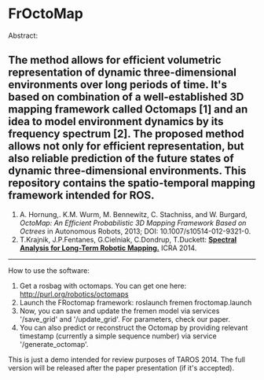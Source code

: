 FrOctoMap
======

Abstract:

The method allows for efficient volumetric representation of dynamic three-dimensional environments over long periods of time.
It's based on combination of a well-established 3D mapping framework called Octomaps [1] and an idea to model environment dynamics by its frequency spectrum [2].
The proposed method allows not only for efficient representation, but also reliable prediction of the future states of dynamic three-dimensional environments.
This repository contains the spatio-temporal mapping framework intended for ROS.
----------------------------------------------
1. A. Hornung,. K.M. Wurm, M. Bennewitz, C. Stachniss, and W. Burgard, *OctoMap: An Efficient Probabilistic 3D Mapping Framework Based on Octrees* in Autonomous Robots, 2013; DOI: 10.1007/s10514-012-9321-0.
2. T.Krajnik, J.P.Fentanes, G.Cielniak, C.Dondrup, T.Duckett: <b>[Spectral Analysis for Long-Term Robotic Mapping.](http://labe.felk.cvut.cz/~tkrajnik/papers/fremen_2014_ICRA.pdf)</b> ICRA 2014.
-----------------------------------------------

How to use the software:

1.  Get a rosbag with octomaps. You can get one here: http://purl.org/robotics/octomaps
2.  Launch the FRoctomap framework: roslaunch fremen froctomap.launch 
3.  Now, you can save and update the fremen model via services '/save_grid' and  '/update_grid'. For parameters, check our paper.
4.  You can also predict or reconstruct the Octomap by providing relevant timestamp (currently a simple sequence number) via service '/generate_octomap'.

This is just a demo intended for review purposes of TAROS 2014. 
The full version will be released after the paper presentation (if it's accepted). 
